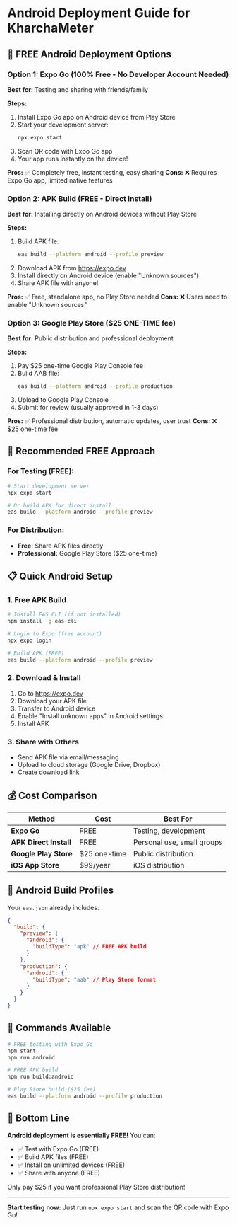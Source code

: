 # Android Deployment Guide for KharchaMeter

## 📱 **FREE Android Deployment Options**

### Option 1: Expo Go (100% Free - No Developer Account Needed)

**Best for:** Testing and sharing with friends/family

**Steps:**

1. Install Expo Go app on Android device from Play Store
2. Start your development server:
   ```bash
   npx expo start
   ```
3. Scan QR code with Expo Go app
4. Your app runs instantly on the device!

**Pros:** ✅ Completely free, instant testing, easy sharing
**Cons:** ❌ Requires Expo Go app, limited native features

### Option 2: APK Build (FREE - Direct Install)

**Best for:** Installing directly on Android devices without Play Store

**Steps:**

1. Build APK file:
   ```bash
   eas build --platform android --profile preview
   ```
2. Download APK from https://expo.dev
3. Install directly on Android device (enable "Unknown sources")
4. Share APK file with anyone!

**Pros:** ✅ Free, standalone app, no Play Store needed
**Cons:** ❌ Users need to enable "Unknown sources"

### Option 3: Google Play Store ($25 ONE-TIME fee)

**Best for:** Public distribution and professional deployment

**Steps:**

1. Pay $25 one-time Google Play Console fee
2. Build AAB file:
   ```bash
   eas build --platform android --profile production
   ```
3. Upload to Google Play Console
4. Submit for review (usually approved in 1-3 days)

**Pros:** ✅ Professional distribution, automatic updates, user trust
**Cons:** ❌ $25 one-time fee

## 🚀 **Recommended FREE Approach**

### For Testing (FREE):

```bash
# Start development server
npx expo start

# Or build APK for direct install
eas build --platform android --profile preview
```

### For Distribution:

- **Free:** Share APK files directly
- **Professional:** Google Play Store ($25 one-time)

## 📋 **Quick Android Setup**

### 1. Free APK Build

```bash
# Install EAS CLI (if not installed)
npm install -g eas-cli

# Login to Expo (free account)
npx expo login

# Build APK (FREE)
eas build --platform android --profile preview
```

### 2. Download & Install

1. Go to https://expo.dev
2. Download your APK file
3. Transfer to Android device
4. Enable "Install unknown apps" in Android settings
5. Install APK

### 3. Share with Others

- Send APK file via email/messaging
- Upload to cloud storage (Google Drive, Dropbox)
- Create download link

## 💰 **Cost Comparison**

| Method                 | Cost         | Best For                   |
| ---------------------- | ------------ | -------------------------- |
| **Expo Go**            | FREE         | Testing, development       |
| **APK Direct Install** | FREE         | Personal use, small groups |
| **Google Play Store**  | $25 one-time | Public distribution        |
| **iOS App Store**      | $99/year     | iOS distribution           |

## 🔧 **Android Build Profiles**

Your `eas.json` already includes:

```json
{
  "build": {
    "preview": {
      "android": {
        "buildType": "apk" // FREE APK build
      }
    },
    "production": {
      "android": {
        "buildType": "aab" // Play Store format
      }
    }
  }
}
```

## 📱 **Commands Available**

```bash
# FREE testing with Expo Go
npm start
npm run android

# FREE APK build
npm run build:android

# Play Store build ($25 fee)
eas build --platform android --profile production
```

## 🎯 **Bottom Line**

**Android deployment is essentially FREE!** You can:

- ✅ Test with Expo Go (FREE)
- ✅ Build APK files (FREE)
- ✅ Install on unlimited devices (FREE)
- ✅ Share with anyone (FREE)

Only pay $25 if you want professional Play Store distribution!

---

**Start testing now:** Just run `npx expo start` and scan the QR code with Expo Go!
